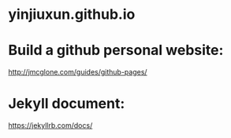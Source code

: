 # yinjiuxun.github.io

# Build a github personal website:

http://jmcglone.com/guides/github-pages/

# Jekyll document:

https://jekyllrb.com/docs/

